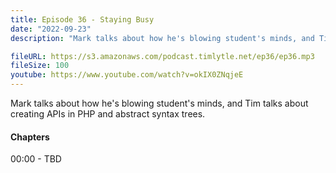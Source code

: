 ```yaml
---
title: Episode 36 - Staying Busy
date: "2022-09-23"
description: "Mark talks about how he's blowing student's minds, and Tim talks about creating APIs in PHP and abstract syntax trees."

fileURL: https://s3.amazonaws.com/podcast.timlytle.net/ep36/ep36.mp3
fileSize: 100
youtube: https://www.youtube.com/watch?v=okIX0ZNqjeE
---
```


Mark talks about how he's blowing student's minds, and Tim talks about creating APIs in PHP and abstract syntax trees.

#### Chapters

00:00 - TBD  
